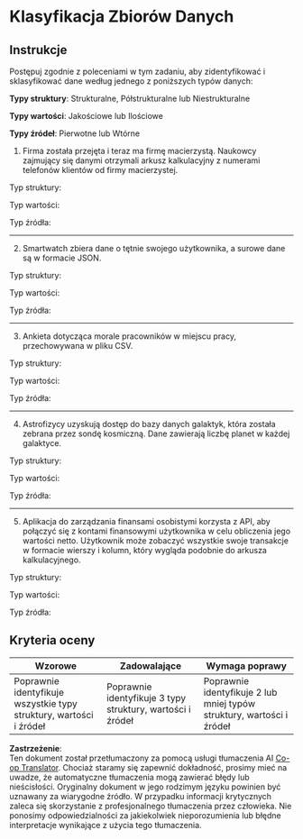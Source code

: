 <!--
CO_OP_TRANSLATOR_METADATA:
{
  "original_hash": "2e5cacb967c1e9dfd07809bfc441a0b4",
  "translation_date": "2025-08-24T00:03:16+00:00",
  "source_file": "1-Introduction/03-defining-data/assignment.md",
  "language_code": "pl"
}
-->
# Klasyfikacja Zbiorów Danych

## Instrukcje

Postępuj zgodnie z poleceniami w tym zadaniu, aby zidentyfikować i sklasyfikować dane według jednego z poniższych typów danych:

**Typy struktury**: Strukturalne, Półstrukturalne lub Niestrukturalne

**Typy wartości**: Jakościowe lub Ilościowe 

**Typy źródeł**: Pierwotne lub Wtórne

1. Firma została przejęta i teraz ma firmę macierzystą. Naukowcy zajmujący się danymi otrzymali arkusz kalkulacyjny z numerami telefonów klientów od firmy macierzystej.

Typ struktury:

Typ wartości:

Typ źródła:

---

2. Smartwatch zbiera dane o tętnie swojego użytkownika, a surowe dane są w formacie JSON.

Typ struktury:

Typ wartości:

Typ źródła:

---

3. Ankieta dotycząca morale pracowników w miejscu pracy, przechowywana w pliku CSV.

Typ struktury:

Typ wartości:

Typ źródła:

---

4. Astrofizycy uzyskują dostęp do bazy danych galaktyk, która została zebrana przez sondę kosmiczną. Dane zawierają liczbę planet w każdej galaktyce.

Typ struktury:

Typ wartości:

Typ źródła:

---

5. Aplikacja do zarządzania finansami osobistymi korzysta z API, aby połączyć się z kontami finansowymi użytkownika w celu obliczenia jego wartości netto. Użytkownik może zobaczyć wszystkie swoje transakcje w formacie wierszy i kolumn, który wygląda podobnie do arkusza kalkulacyjnego.

Typ struktury:

Typ wartości:

Typ źródła:

## Kryteria oceny

Wzorowe | Zadowalające | Wymaga poprawy
--- | --- | --- |
Poprawnie identyfikuje wszystkie typy struktury, wartości i źródeł | Poprawnie identyfikuje 3 typy struktury, wartości i źródeł | Poprawnie identyfikuje 2 lub mniej typów struktury, wartości i źródeł |

**Zastrzeżenie**:  
Ten dokument został przetłumaczony za pomocą usługi tłumaczenia AI [Co-op Translator](https://github.com/Azure/co-op-translator). Chociaż staramy się zapewnić dokładność, prosimy mieć na uwadze, że automatyczne tłumaczenia mogą zawierać błędy lub nieścisłości. Oryginalny dokument w jego rodzimym języku powinien być uznawany za wiarygodne źródło. W przypadku informacji krytycznych zaleca się skorzystanie z profesjonalnego tłumaczenia przez człowieka. Nie ponosimy odpowiedzialności za jakiekolwiek nieporozumienia lub błędne interpretacje wynikające z użycia tego tłumaczenia.